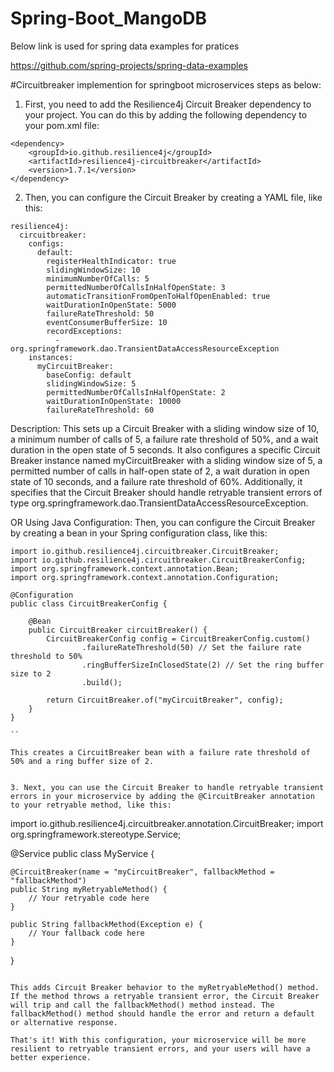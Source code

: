 # Spring-Boot_MangoDB
Below link is used for spring data examples for pratices

https://github.com/spring-projects/spring-data-examples


#Circuitbreaker implemention for springboot microservices steps as below:

1. First, you need to add the Resilience4j Circuit Breaker dependency to your project. You can do this by adding the following dependency to your pom.xml file:
```
<dependency>
    <groupId>io.github.resilience4j</groupId>
    <artifactId>resilience4j-circuitbreaker</artifactId>
    <version>1.7.1</version>
</dependency>
```
2. Then, you can configure the Circuit Breaker by creating a YAML file, like this: 
```
resilience4j:
  circuitbreaker:
    configs:
      default:
        registerHealthIndicator: true
        slidingWindowSize: 10
        minimumNumberOfCalls: 5
        permittedNumberOfCallsInHalfOpenState: 3
        automaticTransitionFromOpenToHalfOpenEnabled: true
        waitDurationInOpenState: 5000
        failureRateThreshold: 50
        eventConsumerBufferSize: 10
        recordExceptions:
          - org.springframework.dao.TransientDataAccessResourceException
    instances:
      myCircuitBreaker:
        baseConfig: default
        slidingWindowSize: 5
        permittedNumberOfCallsInHalfOpenState: 2
        waitDurationInOpenState: 10000
        failureRateThreshold: 60
```

Description: This sets up a Circuit Breaker with a sliding window size of 10, a minimum number of calls of 5, a failure rate threshold of 50%, and a wait duration in the open state of 5 seconds. It also configures a specific Circuit Breaker instance named myCircuitBreaker with a sliding window size of 5, a permitted number of calls in half-open state of 2, a wait duration in open state of 10 seconds, and a failure rate threshold of 60%. Additionally, it specifies that the Circuit Breaker should handle retryable transient errors of type org.springframework.dao.TransientDataAccessResourceException.

OR
Using Java Configuration:
    Then, you can configure the Circuit Breaker by creating a bean in your Spring configuration class, like this:

```
import io.github.resilience4j.circuitbreaker.CircuitBreaker;
import io.github.resilience4j.circuitbreaker.CircuitBreakerConfig;
import org.springframework.context.annotation.Bean;
import org.springframework.context.annotation.Configuration;

@Configuration
public class CircuitBreakerConfig {

    @Bean
    public CircuitBreaker circuitBreaker() {
        CircuitBreakerConfig config = CircuitBreakerConfig.custom()
                .failureRateThreshold(50) // Set the failure rate threshold to 50%
                .ringBufferSizeInClosedState(2) // Set the ring buffer size to 2
                .build();

        return CircuitBreaker.of("myCircuitBreaker", config);
    }
}

``

This creates a CircuitBreaker bean with a failure rate threshold of 50% and a ring buffer size of 2.


3. Next, you can use the Circuit Breaker to handle retryable transient errors in your microservice by adding the @CircuitBreaker annotation to your retryable method, like this:

```
import io.github.resilience4j.circuitbreaker.annotation.CircuitBreaker;
import org.springframework.stereotype.Service;

@Service
public class MyService {

    @CircuitBreaker(name = "myCircuitBreaker", fallbackMethod = "fallbackMethod")
    public String myRetryableMethod() {
        // Your retryable code here
    }

    public String fallbackMethod(Exception e) {
        // Your fallback code here
    }
}
```

This adds Circuit Breaker behavior to the myRetryableMethod() method. If the method throws a retryable transient error, the Circuit Breaker will trip and call the fallbackMethod() method instead. The fallbackMethod() method should handle the error and return a default or alternative response.

That's it! With this configuration, your microservice will be more resilient to retryable transient errors, and your users will have a better experience.
